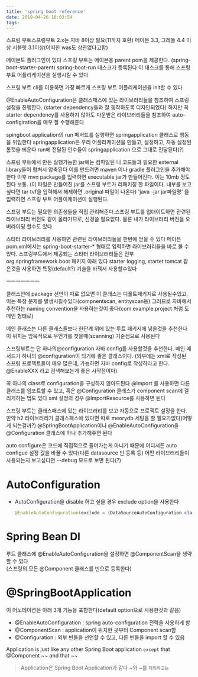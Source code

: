 ```yaml
---
title: 'spring boot reference'
date: 2019-04-26 18:03:54
tags:
---
```


스프링 부트스프링부트 2.x는 자바 8이상 필요(11까지 호환)
메이븐 3.3, 그레들 4.4 이상
서블릿 3.1이상(어떠한 was도 상관없다고함)

메이븐도 플러그인이 있다
스프링 부트는 메이븐용 parent pom을 제공한다. 
(spring-boot-starter-parent)
spring-boot-run 태스크가 등록된다
이 태스크를 통해 스프링 부트 어플리케이션을 실행시킬 수 있다

스프링 부트 cli를 이용하면 가장 빠르게 스프링 부트 어플리케이션을 init할 수 있다

@EnableAutoConfiguration은 클래스패스에 있는 라이브러리들을 참조하여 스프링 설정을 진행한다. (starter dependency들과 잘 동작하도록 디자인되었다)
하지만 꼭 starter dependency를 사용하지 않아도 다운받은 라이브러리들을 참조하여 auto-configiration을 매우 잘 수행해준다

spingboot application의 run 메서드를 실행하면 springapplication 클래스로 행동을 위임한다
springapplication은 우리 어플리케이션을 만들고, 설정하고, 자동 설정된 톰캣을 띄운다
run에 전달된 인수들이 springapplication 으로 그대로 전달된다(?)

스프링 부트에서 만든 실행가능한 jar에는 컴파일된 니 코드들과 필요한 external library들이 합쳐서 압축된다
이를 만드려면 maven 이나 gradle 플러그인을 추가해야한다
이후 mvn package를 입력하면 executable jar가 만들어진다. 이는 10mb 정도 된다 보통.
(이 파일은 만들어진 jar를 스프링 부트가 리패키징 한 파일이다. 내부를 보고 싶다면 tar tvf을 입력해서 해제하면 .original 파일이 나온다)
'java -jar jar파일명' 을 입력하면 스프링 부트 어플이케이션이 실행된다.

스프링 부트는 필요한 의존성들을 직접 관리해준다.스프링 부트를 업대이트하면 관련된 라이브러리 버전도 같이 올라가므로, 신경쓸 필요없다. 물론 내가 라이브러리 버전을 오버라이딩 할수도 있다

스타터 라이브러리를 사용하면 관련된 라이브러리들을 한번에 얻을 수 있다
메이븐 pom.xml에서는 spring-boot-starter-* 형태로 입력하면 라이브러리들을 바로 볼 수 있다. 스프링부트에서 제공되는 스타터 라이브러리들은 전부 org.springframework.boot 패키지 아래 있다
starter logging, startet tomcat 같은것을 사용하면 특정(default?) 기술을 바꿔서 사용할수있다

ㅡㅡㅡㅡㅡㅡㅡ

클래스안에 package 선언이 따로 없으면 이 클래스는 디폴트패키지로 사용될수있고, 이는 특정 문제를 발생시킬수있다(compnentscan, entityscan등)
그러므로 자바에서 추천하는 naming convention을 사용하는것이 좋다(com.example.project 처럼 도메인 형태로)

메인 클래스는 다른 클래스들보다 한단계 위에 있는 루트 패키지에 넣을것을 추천한다
이 위치는 암묵적으로 무언가를 찾을때(scanning) 기준점으로 사용된다

스프링부트는 단 하나의@configuration 자바 config를 사용할것을 추천한다. 메인 메서드가 하나의 @configuration이 되기에 좋은 클래스이다.
(외부에는 xml로 작성된 스프링 프로젝트들이 매우 많은데, 가능하면 자바 config로 작성하라고 한다. @EnableXXX 라고 검색해보는게 좋은 시작점이다)

꼭 하나의 class로 configuration을 구성하지 않아도된다
@Import 를 사용하면 다른 클래스를 임포트할 수 있고, 혹은 @Configuration 클래스가 component scan에 걸리게하는 법도 있다
xml 설정의 경우 @ImportResource를 사용하면 된다

스프링 부트는 클래스패스에 있는 라이브러리를 보고 자동으로 프로잭트 설정을 한다. 만약 h2 라이브러리가 클래스패스에 있다면 따로 meorydb 세팅을 할 필요가없다(어떻게 되는걸까?)
@SpringBootApplication이나 @EnableAutoConfiguration을 @Configuration 클래스에 하나 추가해주면 된다

auto configure은 코드에 직접적으로 들어가는게 아니기 때문에 어디서든 auto configue 설정 값을 바꿀 수 있다(다른 datasource 빈 등록 등)
어떤 라이브러리들이 사용되는지 보고싶다면 --debug 모드로 보면 된다(?)  

# AutoConfiguration
- AutoConfiguration을 disable 허고 싶을 경우 exclude option을 사용한다
    ```java
    @EnableAutoConfiguration(exclude = {DataSourceAutoConfiguration.class})
    ```

# Spring Bean DI
루트 클래스에 @EnableAutoConfiguration을 설정하면 @ComponentScan을 생략할 수 있다  
(스프링의 모든 @Component 클래스를 빈으로 등록한다)  

# @SpringBootApplication
이 어노테이션은 아래 3개 기능을 포함한다(default option으로 사용한것과 같음)  
- @EnableAutoConfiguration : spring auto-configuration 전략을 사용하게 함
- @ComponentScan : application이 위치한 곳부터 Component scan함
- @Configuration : 외부 빈들을 선언할 수 있고, 다른 빈들을 import 할 수 있음  

Application is just like any other Spring Boot application `except` that @Component ~~ and that ~~  
> Application은 Spring Boot Application과 같다 ~와 ~를 `제외하고는`  


<!-- more -->
